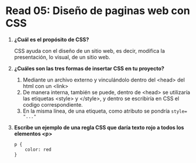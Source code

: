 # Read 05: Diseño de paginas web con CSS

1. **¿Cuál es el propósito de CSS?**

    CSS ayuda con el diseño de un sitio web, es decir, modifica la presentación, lo visual, de un sitio web.

2. **¿Cuáles son las tres formas de insertar CSS en tu proyecto?**

    1. Mediante un archivo externo y vinculándolo dentro del \<head> del html con un \<link>
    2. De manera interna, también se puede, dentro de \<head> se utilizaría las etiquetas \<style> y \</style>, y dentro se escribiría en CSS el codigo correspondiente.
    3. En la misma línea, de una etiqueta, como atributo se pondría `style= "..."`

3. **Escribe un ejemplo de una regla CSS que daría texto rojo a todos los elementos \<p>**

    ~~~
    p {
        color: red
    }
    ~~~
